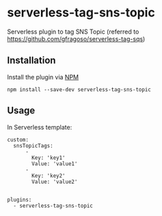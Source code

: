 # serverless-tag-sns-topic

Serverless plugin to tag SNS Topic (referred to https://github.com/gfragoso/serverless-tag-sqs)

## Installation

Install the plugin via <a href="https://docs.npmjs.com/cli/install">NPM</a>

```
npm install --save-dev serverless-tag-sns-topic
```

## Usage

In Serverless template:

```
custom:
  snsTopicTags:
      -
        Key: 'key1'
        Value: 'value1'
      -
        Key: 'key2'
        Value: 'value2'


plugins: 
  - serverless-tag-sns-topic

```